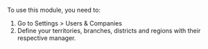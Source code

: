 To use this module, you need to:

1.  Go to Settings \> Users & Companies
2.  Define your territories, branches, districts and regions with their
    respective manager.
